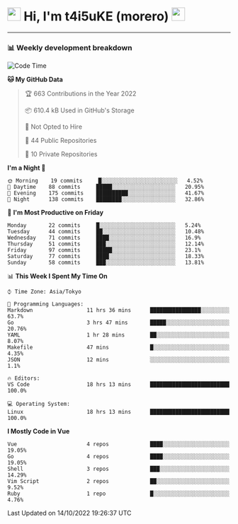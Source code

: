 <!-- Title -->
<h1>
    <img src="https://emojis.slackmojis.com/emojis/images/1600385609/10490/cactuar.gif?1600385609" width="30"/> 
    Hi, I'm t4i5uKE (morero) 
    <img src="https://emojis.slackmojis.com/emojis/images/1600385609/10490/cactuar.gif?1600385609" width="30"/>
</h1>

---

<h3> 📊 Weekly development breakdown </h3>
<!-- waka-readme-stats -->

<!--START_SECTION:waka-->
![Code Time](http://img.shields.io/badge/Code%20Time-1%2C250%20hrs%2036%20mins-blue)

**🐱 My GitHub Data** 

> 🏆 663 Contributions in the Year 2022
 > 
> 📦 610.4 kB Used in GitHub's Storage 
 > 
> 🚫 Not Opted to Hire
 > 
> 📜 44 Public Repositories 
 > 
> 🔑 10 Private Repositories  
 > 
**I'm a Night 🦉** 

```text
🌞 Morning    19 commits     █░░░░░░░░░░░░░░░░░░░░░░░░   4.52% 
🌆 Daytime    88 commits     █████░░░░░░░░░░░░░░░░░░░░   20.95% 
🌃 Evening    175 commits    ██████████░░░░░░░░░░░░░░░   41.67% 
🌙 Night      138 commits    ████████░░░░░░░░░░░░░░░░░   32.86%

```
📅 **I'm Most Productive on Friday** 

```text
Monday       22 commits     █░░░░░░░░░░░░░░░░░░░░░░░░   5.24% 
Tuesday      44 commits     ██░░░░░░░░░░░░░░░░░░░░░░░   10.48% 
Wednesday    71 commits     ████░░░░░░░░░░░░░░░░░░░░░   16.9% 
Thursday     51 commits     ███░░░░░░░░░░░░░░░░░░░░░░   12.14% 
Friday       97 commits     █████░░░░░░░░░░░░░░░░░░░░   23.1% 
Saturday     77 commits     ████░░░░░░░░░░░░░░░░░░░░░   18.33% 
Sunday       58 commits     ███░░░░░░░░░░░░░░░░░░░░░░   13.81%

```


📊 **This Week I Spent My Time On** 

```text
⌚︎ Time Zone: Asia/Tokyo

💬 Programming Languages: 
Markdown                 11 hrs 36 mins      ████████████████░░░░░░░░░   63.7% 
Go                       3 hrs 47 mins       █████░░░░░░░░░░░░░░░░░░░░   20.76% 
YAML                     1 hr 28 mins        ██░░░░░░░░░░░░░░░░░░░░░░░   8.07% 
Makefile                 47 mins             █░░░░░░░░░░░░░░░░░░░░░░░░   4.35% 
JSON                     12 mins             ░░░░░░░░░░░░░░░░░░░░░░░░░   1.1%

🔥 Editors: 
VS Code                  18 hrs 13 mins      █████████████████████████   100.0%

💻 Operating System: 
Linux                    18 hrs 13 mins      █████████████████████████   100.0%

```

**I Mostly Code in Vue** 

```text
Vue                      4 repos             ████░░░░░░░░░░░░░░░░░░░░░   19.05% 
Go                       4 repos             ████░░░░░░░░░░░░░░░░░░░░░   19.05% 
Shell                    3 repos             ███░░░░░░░░░░░░░░░░░░░░░░   14.29% 
Vim Script               2 repos             ██░░░░░░░░░░░░░░░░░░░░░░░   9.52% 
Ruby                     1 repo              █░░░░░░░░░░░░░░░░░░░░░░░░   4.76%

```



 Last Updated on 14/10/2022 19:26:37 UTC
<!--END_SECTION:waka-->
